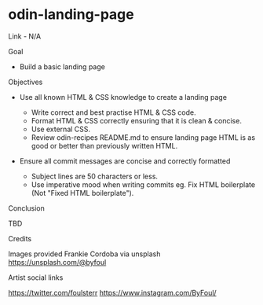 # odin-landing-page

Link - N/A 

Goal

- Build a basic landing page

Objectives

- Use all known HTML & CSS knowledge to create a landing page
    - Write correct and best practise HTML & CSS code.
    - Format HTML & CSS correctly ensuring that it is clean & concise.
    - Use external CSS.
    - Review odin-recipes README.md to ensure landing page HTML is as good or better than previously written HTML.

- Ensure all commit messages are concise and correctly formatted
    - Subject lines are 50 characters or less.
    - Use imperative mood when writing commits eg. Fix HTML boilerplate (Not "Fixed HTML boilerplate").

Conclusion

TBD


Credits

Images provided Frankie Cordoba via unsplash
https://unsplash.com/@byfoul

Artist social links

https://twitter.com/foulsterr
https://www.instagram.com/ByFoul/